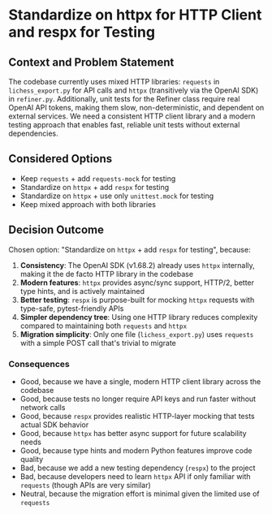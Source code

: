 # Standardize on httpx for HTTP Client and respx for Testing

## Context and Problem Statement

The codebase currently uses mixed HTTP libraries: `requests` in `lichess_export.py` for API calls and `httpx` (transitively via the OpenAI SDK) in `refiner.py`. Additionally, unit tests for the Refiner class require real OpenAI API tokens, making them slow, non-deterministic, and dependent on external services. We need a consistent HTTP client library and a modern testing approach that enables fast, reliable unit tests without external dependencies.

## Considered Options

* Keep `requests` + add `requests-mock` for testing
* Standardize on `httpx` + add `respx` for testing
* Standardize on `httpx` + use only `unittest.mock` for testing
* Keep mixed approach with both libraries

## Decision Outcome

Chosen option: "Standardize on `httpx` + add `respx` for testing", because:

1. **Consistency**: The OpenAI SDK (v1.68.2) already uses `httpx` internally, making it the de facto HTTP library in the codebase
2. **Modern features**: `httpx` provides async/sync support, HTTP/2, better type hints, and is actively maintained
3. **Better testing**: `respx` is purpose-built for mocking `httpx` requests with type-safe, pytest-friendly APIs
4. **Simpler dependency tree**: Using one HTTP library reduces complexity compared to maintaining both `requests` and `httpx`
5. **Migration simplicity**: Only one file (`lichess_export.py`) uses `requests` with a simple POST call that's trivial to migrate

### Consequences

* Good, because we have a single, modern HTTP client library across the codebase
* Good, because tests no longer require API keys and run faster without network calls
* Good, because `respx` provides realistic HTTP-layer mocking that tests actual SDK behavior
* Good, because `httpx` has better async support for future scalability needs
* Good, because type hints and modern Python features improve code quality
* Bad, because we add a new testing dependency (`respx`) to the project
* Bad, because developers need to learn `httpx` API if only familiar with `requests` (though APIs are very similar)
* Neutral, because the migration effort is minimal given the limited use of `requests`
